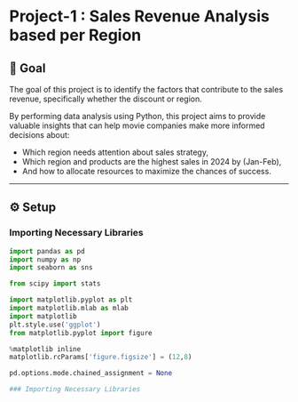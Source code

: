 # Project-1 : Sales Revenue Analysis based per Region

## 🧠 Goal

The goal of this project is to identify the factors that contribute to the sales revenue, specifically whether the discount or region.

By performing data analysis using Python, this project aims to provide valuable insights that can help movie companies make more informed decisions about:
- Which region needs attention about sales strategy,
- Which region and products are the highest sales in 2024 by (Jan-Feb),
- And how to allocate resources to maximize the chances of success.

---

## ⚙️ Setup

### Importing Necessary Libraries

```python
import pandas as pd
import numpy as np
import seaborn as sns

from scipy import stats

import matplotlib.pyplot as plt
import matplotlib.mlab as mlab
import matplotlib
plt.style.use('ggplot')
from matplotlib.pyplot import figure

%matplotlib inline
matplotlib.rcParams['figure.figsize'] = (12,8)

pd.options.mode.chained_assignment = None

### Importing Necessary Libraries

